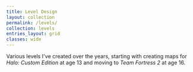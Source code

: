 ```yaml
---
title: Level Design
layout: collection
permalink: /levels/
collection: levels
entries_layout: grid
classes: wide
---
```


Various levels I've created over the years, starting with creating maps for *Halo: Custom Edition* at age 13 and moving to *Team Fortress 2* at age 16.